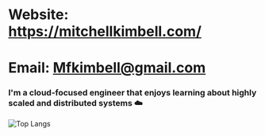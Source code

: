 # Website: https://mitchellkimbell.com/

# Email: Mfkimbell@gmail.com

### I'm a cloud-focused engineer that enjoys learning about highly scaled and distributed systems ☁️

![Top Langs](https://github-readme-stats.vercel.app/api/top-langs/?username=mfkimbell&hide_progress=true&theme=dark&hide=html,makefile,css,Typescript&langs_count=8)
